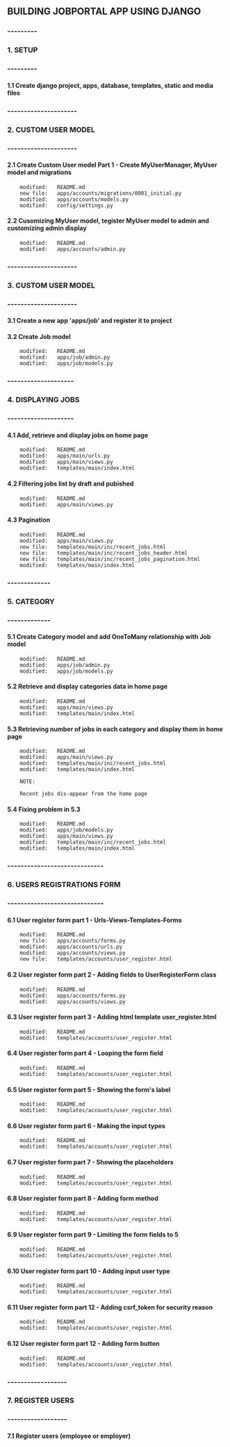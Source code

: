 ## BUILDING JOBPORTAL APP USING DJANGO


### ---------
### 1. SETUP
### ---------

#### 1.1 Create django project, apps, database, templates, static and media files


### ---------------------
### 2. CUSTOM USER MODEL 
### ---------------------


#### 2.1 Create Custom User model Part 1 -  Create MyUserManager, MyUser model and migrations

        modified:   README.md
        new file:   apps/accounts/migrations/0001_initial.py
        modified:   apps/accounts/models.py
        modified:   config/settings.py


#### 2.2 Cusomizing MyUser model, tegister MyUser model to admin and customizing admin display

        modified:   README.md
        modified:   apps/accounts/admin.py


### ---------------------
### 3. CUSTOM USER MODEL 
### ---------------------


#### 3.1 Create a new app 'apps/job' and register it to project


#### 3.2 Create Job model

        modified:   README.md
        modified:   apps/job/admin.py
        modified:   apps/job/models.py


### --------------------
### 4. DISPLAYING JOBS
### --------------------


#### 4.1 Add, retrieve and display jobs on home page

        modified:   README.md
        modified:   apps/main/urls.py
        modified:   apps/main/views.py
        modified:   templates/main/index.html


#### 4.2 Filtering jobs list by draft and pubished

        modified:   README.md
        modified:   apps/main/views.py 


#### 4.3 Pagination

        modified:   README.md
        modified:   apps/main/views.py
        new file:   templates/main/inc/recent_jobs.html
        new file:   templates/main/inc/recent_jobs_header.html
        new file:   templates/main/inc/recent_jobs_pagination.html
        modified:   templates/main/index.html


### -------------
### 5. CATEGORY
### -------------


#### 5.1 Create Category model and add OneToMany relationship with Job model

        modified:   README.md
        modified:   apps/job/admin.py
        modified:   apps/job/models.py


#### 5.2 Retrieve and display categories data in home page

        modified:   README.md
        modified:   apps/main/views.py
        modified:   templates/main/index.html


#### 5.3 Retrieving number of jobs in each category and display them in home page

        modified:   README.md
        modified:   apps/main/views.py
        modified:   templates/main/inc/recent_jobs.html
        modified:   templates/main/index.html

        NOTE:

        Recent jobs dis-appear from the home page


#### 5.4 Fixing  problem in 5.3       

        modified:   README.md
        modified:   apps/job/models.py
        modified:   apps/main/views.py
        modified:   templates/main/inc/recent_jobs.html
        modified:   templates/main/index.html


### -----------------------------
### 6. USERS REGISTRATIONS FORM
### -----------------------------


#### 6.1 User register form part 1 - Urls-Views-Templates-Forms

        modified:   README.md
        new file:   apps/accounts/forms.py
        modified:   apps/accounts/urls.py
        modified:   apps/accounts/views.py
        new file:   templates/accounts/user_register.html

#### 6.2 User register form part 2 - Adding fields to UserRegisterForm class

        modified:   README.md
        modified:   apps/accounts/forms.py
        modified:   apps/accounts/views.py


#### 6.3 User register form part 3 - Adding html template user_register.html

        modified:   README.md
        modified:   templates/accounts/user_register.html


#### 6.4 User register form part 4 - Looping the form field  

        modified:   README.md
        modified:   templates/accounts/user_register.html



#### 6.5 User register form part 5 - Showing the form's label

        modified:   README.md
        modified:   templates/accounts/user_register.html


#### 6.6 User register form part 6 - Making the input types

        modified:   README.md
        modified:   templates/accounts/user_register.html


#### 6.7 User register form part 7 - Showing the placeholders

        modified:   README.md
        modified:   templates/accounts/user_register.html


#### 6.8 User register form part 8 - Adding form method

        modified:   README.md
        modified:   templates/accounts/user_register.html


#### 6.9 User register form part 9 - Limiting the form fields to 5

        modified:   README.md
        modified:   templates/accounts/user_register.html


#### 6.10 User register form part 10 - Adding input user type

        modified:   README.md
        modified:   templates/accounts/user_register.html


#### 6.11 User register form part 12 - Adding csrf_token for security reason

        modified:   README.md
        modified:   templates/accounts/user_register.html


#### 6.12 User register form part 12 - Adding form button

        modified:   README.md
        modified:   templates/accounts/user_register.html


### ------------------
### 7. REGISTER USERS
### ------------------


#### 7.1 Register users (employee or employer)









































































































































